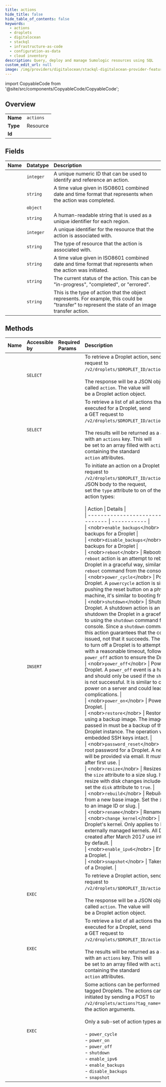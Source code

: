 ```yaml
---
title: actions
hide_title: false
hide_table_of_contents: false
keywords:
  - actions
  - droplets
  - digitalocean    
  - stackql
  - infrastructure-as-code
  - configuration-as-data
  - cloud inventory
description: Query, deploy and manage Sumologic resources using SQL
custom_edit_url: null
image: /img/providers/digitalocean/stackql-digitalocean-provider-featured-image.png
---
```


import CopyableCode from '@site/src/components/CopyableCode/CopyableCode';




## Overview
<table><tbody>
<tr><td><b>Name</b></td><td><code>actions</code></td></tr>
<tr><td><b>Type</b></td><td>Resource</td></tr>
<tr><td><b>Id</b></td><td><CopyableCode code="digitalocean.droplets.actions" /></td></tr>
</tbody></table>

## Fields
| Name | Datatype | Description |
|:-----|:---------|:------------|
| <CopyableCode code="id" /> | `integer` | A unique numeric ID that can be used to identify and reference an action. |
| <CopyableCode code="completed_at" /> | `string` | A time value given in ISO8601 combined date and time format that represents when the action was completed. |
| <CopyableCode code="region" /> | `object` |  |
| <CopyableCode code="region_slug" /> | `string` | A human-readable string that is used as a unique identifier for each region. |
| <CopyableCode code="resource_id" /> | `integer` | A unique identifier for the resource that the action is associated with. |
| <CopyableCode code="resource_type" /> | `string` | The type of resource that the action is associated with. |
| <CopyableCode code="started_at" /> | `string` | A time value given in ISO8601 combined date and time format that represents when the action was initiated. |
| <CopyableCode code="status" /> | `string` | The current status of the action. This can be "in-progress", "completed", or "errored". |
| <CopyableCode code="type" /> | `string` | This is the type of action that the object represents. For example, this could be "transfer" to represent the state of an image transfer action. |
## Methods
| Name | Accessible by | Required Params | Description |
|:-----|:--------------|:----------------|:------------|
| <CopyableCode code="dropletActions_get" /> | `SELECT` | <CopyableCode code="action_id, droplet_id" /> | To retrieve a Droplet action, send a GET request to<br />`/v2/droplets/$DROPLET_ID/actions/$ACTION_ID`.<br /><br />The response will be a JSON object with a key called `action`. The value will<br />be a Droplet action object.<br /> |
| <CopyableCode code="dropletActions_list" /> | `SELECT` | <CopyableCode code="droplet_id" /> | To retrieve a list of all actions that have been executed for a Droplet, send<br />a GET request to `/v2/droplets/$DROPLET_ID/actions`.<br /><br />The results will be returned as a JSON object with an `actions` key. This will<br />be set to an array filled with `action` objects containing the standard<br />`action` attributes.<br /> |
| <CopyableCode code="dropletActions_post" /> | `INSERT` | <CopyableCode code="droplet_id" /> | To initiate an action on a Droplet send a POST request to<br />`/v2/droplets/$DROPLET_ID/actions`. In the JSON body to the request,<br />set the `type` attribute to on of the supported action types:<br /><br />\| Action                                   \| Details \|<br />\| ---------------------------------------- \| ----------- \|<br />\| &lt;nobr&gt;`enable_backups`&lt;/nobr&gt;            \| Enables backups for a Droplet \|<br />\| &lt;nobr&gt;`disable_backups`&lt;/nobr&gt;           \| Disables backups for a Droplet \|<br />\| &lt;nobr&gt;`reboot`&lt;/nobr&gt;                    \| Reboots a Droplet. A `reboot` action is an attempt to reboot the Droplet in a graceful way, similar to using the `reboot` command from the console. \|<br />\| &lt;nobr&gt;`power_cycle`&lt;/nobr&gt;               \| Power cycles a Droplet. A `powercycle` action is similar to pushing the reset button on a physical machine, it's similar to booting from scratch. \|<br />\| &lt;nobr&gt;`shutdown`&lt;/nobr&gt;                  \| Shutsdown a Droplet. A shutdown action is an attempt to shutdown the Droplet in a graceful way, similar to using the `shutdown` command from the console. Since a `shutdown` command can fail, this action guarantees that the command is issued, not that it succeeds. The preferred way to turn off a Droplet is to attempt a shutdown, with a reasonable timeout, followed by a `power_off` action to ensure the Droplet is off. \|<br />\| &lt;nobr&gt;`power_off`&lt;/nobr&gt;                 \| Powers off a Droplet. A `power_off` event is a hard shutdown and should only be used if the `shutdown` action is not successful. It is similar to cutting the power on a server and could lead to complications. \|<br />\| &lt;nobr&gt;`power_on`&lt;/nobr&gt;                  \| Powers on a Droplet. \|<br />\| &lt;nobr&gt;`restore`&lt;/nobr&gt;                   \| Restore a Droplet using a backup image. The image ID that is passed in must be a backup of the current Droplet instance. The operation will leave any embedded SSH keys intact. \|<br />\| &lt;nobr&gt;`password_reset`&lt;/nobr&gt;            \| Resets the root password for a Droplet. A new password will be provided via email. It must be changed after first use. \|<br />\| &lt;nobr&gt;`resize`&lt;/nobr&gt;                    \| Resizes a Droplet. Set the `size` attribute to a size slug. If a permanent resize with disk changes included is desired, set the `disk` attribute to `true`. \|<br />\| &lt;nobr&gt;`rebuild`&lt;/nobr&gt;                   \| Rebuilds a Droplet from a new base image. Set the `image` attribute to an image ID or slug. \|<br />\| &lt;nobr&gt;`rename`&lt;/nobr&gt;                    \| Renames a Droplet. \|<br />\| &lt;nobr&gt;`change_kernel`&lt;/nobr&gt;             \| Changes a Droplet's kernel. Only applies to Droplets with externally managed kernels. All Droplets created after March 2017 use internal kernels by default. \|<br />\| &lt;nobr&gt;`enable_ipv6`&lt;/nobr&gt;               \| Enables IPv6 for a Droplet. \|<br />\| &lt;nobr&gt;`snapshot`&lt;/nobr&gt;                  \| Takes a snapshot of a Droplet. \|<br /> |
| <CopyableCode code="_dropletActions_get" /> | `EXEC` | <CopyableCode code="action_id, droplet_id" /> | To retrieve a Droplet action, send a GET request to<br />`/v2/droplets/$DROPLET_ID/actions/$ACTION_ID`.<br /><br />The response will be a JSON object with a key called `action`. The value will<br />be a Droplet action object.<br /> |
| <CopyableCode code="_dropletActions_list" /> | `EXEC` | <CopyableCode code="droplet_id" /> | To retrieve a list of all actions that have been executed for a Droplet, send<br />a GET request to `/v2/droplets/$DROPLET_ID/actions`.<br /><br />The results will be returned as a JSON object with an `actions` key. This will<br />be set to an array filled with `action` objects containing the standard<br />`action` attributes.<br /> |
| <CopyableCode code="dropletActions_post_byTag" /> | `EXEC` |  | Some actions can be performed in bulk on tagged Droplets. The actions can be<br />initiated by sending a POST to `/v2/droplets/actions?tag_name=$TAG_NAME` with<br />the action arguments.<br /><br />Only a sub-set of action types are supported:<br /><br />- `power_cycle`<br />- `power_on`<br />- `power_off`<br />- `shutdown`<br />- `enable_ipv6`<br />- `enable_backups`<br />- `disable_backups`<br />- `snapshot`<br /> |
